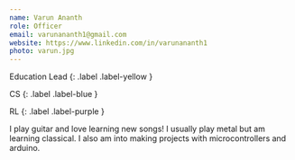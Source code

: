 ```yaml
---
name: Varun Ananth
role: Officer
email: varunananth1@gmail.com
website: https://www.linkedin.com/in/varunananth1
photo: varun.jpg
---
```


Education Lead 
{: .label .label-yellow }

CS
{: .label .label-blue }

RL
{: .label .label-purple }

I play guitar and love learning new songs! I usually play metal but am learning classical. I also am into making projects with microcontrollers and arduino.
